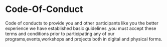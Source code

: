# Code-Of-Conduct
Code of conducts to  provide you and other participants like you  the better experience we have established  basic guidelines ,you must accept these terms and conditions prior to participating any of our programs,events,workshops and projects both in digital and physical forms.

